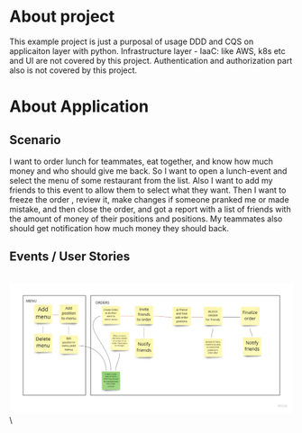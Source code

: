 # About project
This example project is just a purposal of usage DDD and CQS on applicaiton layer with python.
Infrastructure layer - IaaC: like AWS, k8s etc and UI are not covered by this project.
Authentication and authorization part also is not covered by this project.

# About Application
## Scenario
I want to order lunch for teammates, eat together, and know how much money and who should give me back.
So I want to open a lunch-event and select the menu of some restaurant from the list. Also I want to add my friends to this event to allow them to select what they want. Then I want to freeze the order , review it, make changes if someone pranked me or made mistake, and then close the order, and got a report with a list of friends with the amount of money of their positions and positions.
My teammates also should get notification how much money they should back.  
## Events / User Stories
\
![UserStories](docs/us.jpg)
\
